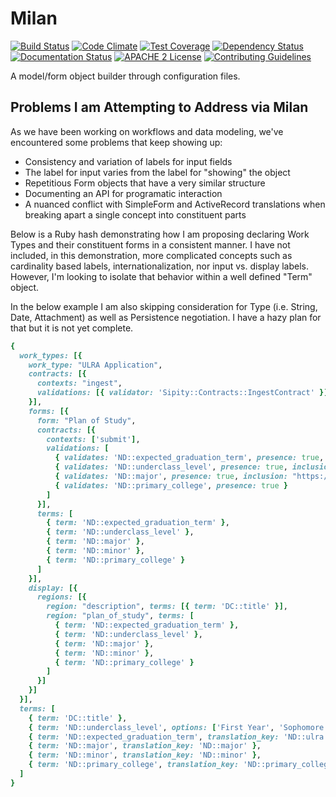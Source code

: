 # Milan

[![Build Status](https://travis-ci.org/jeremyf/milan.png?branch=master)](https://travis-ci.org/jeremyf/milan)
[![Code Climate](https://codeclimate.com/github/jeremyf/milan.png)](https://codeclimate.com/github/jeremyf/milan)
[![Test Coverage](https://codeclimate.com/github/jeremyf/milan/badges/coverage.svg)](https://codeclimate.com/github/jeremyf/milan)
[![Dependency Status](https://gemnasium.com/jeremyf/milan.svg)](https://gemnasium.com/jeremyf/milan)
[![Documentation Status](http://inch-ci.org/github/jeremyf/milan.svg?branch=master)](http://inch-ci.org/github/jeremyf/milan)
[![APACHE 2 License](http://img.shields.io/badge/APACHE2-license-blue.svg)](./LICENSE)
[![Contributing Guidelines](http://img.shields.io/badge/CONTRIBUTING-Guidelines-blue.svg)](./CONTRIBUTING.md)

A model/form object builder through configuration files.

## Problems I am Attempting to Address via Milan

As we have been working on workflows and data modeling, we've encountered some problems that keep showing up:

* Consistency and variation of labels for input fields
* The label for input varies from the label for "showing" the object
* Repetitious Form objects that have a very similar structure
* Documenting an API for programatic interaction
* A nuanced conflict with SimpleForm and ActiveRecord translations when breaking apart a single concept into constituent parts

Below is a Ruby hash demonstrating how I am proposing declaring Work Types and their constituent forms in a consistent manner.
I have not included, in this demonstration, more complicated concepts such as cardinality based labels, internationalization, nor input vs. display labels.
However, I'm looking to isolate that behavior within a well defined "Term" object.

In the below example I am also skipping consideration for Type (i.e. String, Date, Attachment) as well as Persistence negotiation.
I have a hazy plan for that but it is not yet complete.

```ruby
{
  work_types: [{
    work_type: "ULRA Application",
    contracts: [{
      contexts: "ingest",
      validations: [{ validator: 'Sipity::Contracts::IngestContract' }]
    }],
    forms: [{
      form: "Plan of Study",
      contracts: [{
        contexts: ['submit'],
        validations: [
          { validates: 'ND::expected_graduation_term', presence: true, inclusion: ["Summer 2016", "Fall 2016"] },
          { validates: 'ND::underclass_level', presence: true, inclusion: "ND::underclass_level/options" },
          { validates: 'ND::major', presence: true, inclusion: "https://nd.edu/api/majors.json" },
          { validates: 'ND::primary_college', presence: true }
        ]
      }],
      terms: [
        { term: 'ND::expected_graduation_term' },
        { term: 'ND::underclass_level' },
        { term: 'ND::major' },
        { term: 'ND::minor' },
        { term: 'ND::primary_college' }
      ]
    }],
    display: [{
      regions: [{
        region: "description", terms: [{ term: 'DC::title' }],
        region: "plan_of_study", terms: [
          { term: 'ND::expected_graduation_term' },
          { term: 'ND::underclass_level' },
          { term: 'ND::major' },
          { term: 'ND::minor' },
          { term: 'ND::primary_college' }
        ]
      }]
    }]
  }],
  terms: [
    { term: 'DC::title' },
    { term: 'ND::underclass_level', options: ['First Year', 'Sophomore', 'Junior', 'Senior', '5th Year'], translation_key: 'ND::underclass_level' },
    { term: 'ND::expected_graduation_term', translation_key: 'ND::ulra.expected_graduation_term' },
    { term: 'ND::major', translation_key: 'ND::major' },
    { term: 'ND::minor', translation_key: 'ND::minor' },
    { term: 'ND::primary_college', translation_key: 'ND::primary_college', indexing_strategies: ['text'] }
  ]
}
```

